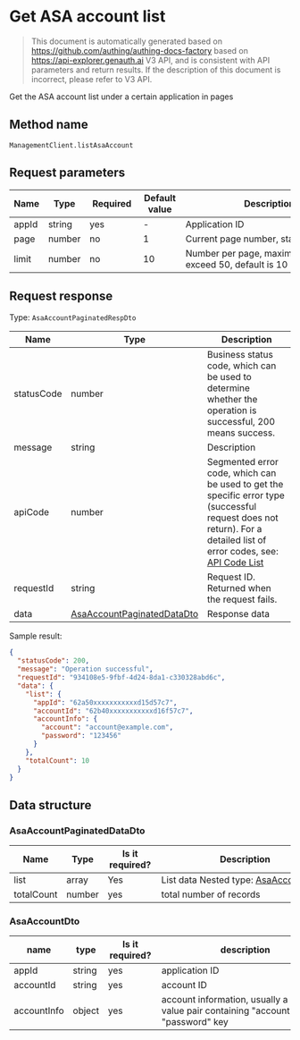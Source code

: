 # Get ASA account list

<!--
Warning⚠️:
Do not modify this document directly,
https://github.com/Authing/authing-docs-factory
Use this project to generate
-->

<LastUpdated />

> This document is automatically generated based on https://github.com/authing/authing-docs-factory based on https://api-explorer.genauth.ai V3 API, and is consistent with API parameters and return results. If the description of this document is incorrect, please refer to V3 API.

Get the ASA account list under a certain application in pages

## Method name

`ManagementClient.listAsaAccount`

## Request parameters

| Name  | Type   | <div style="width:80px">Required</div> | <div style="width:60px">Default value</div> | <div style="width:300px">Description</div>               | <div style="width:200px">Sample value</div> |
| ----- | ------ | -------------------------------------- | ------------------------------------------- | -------------------------------------------------------- | ------------------------------------------- |
| appId | string | yes                                    | -                                           | Application ID                                           | `62a50xxxxxxxxxxxd15d57c7`                  |
| page  | number | no                                     | 1                                           | Current page number, starting from 1                     | `1`                                         |
| limit | number | no                                     | 10                                          | Number per page, maximum cannot exceed 50, default is 10 | `10`                                        |

## Request response

Type: `AsaAccountPaginatedRespDto`

| Name       | Type                                                                 | Description                                                                                                                                                                                                                                                                                                                                  |
| ---------- | -------------------------------------------------------------------- | -------------------------------------------------------------------------------------------------------------------------------------------------------------------------------------------------------------------------------------------------------------------------------------------------------------------------------------------- |
| statusCode | number                                                               | Business status code, which can be used to determine whether the operation is successful, 200 means success.                                                                                                                                                                                                                                 |
| message    | string                                                               | Description                                                                                                                                                                                                                                                                                                                                  |
| apiCode    | number                                                               | Segmented error code, which can be used to get the specific error type (successful request does not return). For a detailed list of error codes, see: [API Code List](https://api-explorer.genauth.ai/?tag=group/%E5%BC%80%E5%8F%91%E5%87%86%E5%A4%87#tag/%E5%BC%80%E5%8F%91%E5%87%86%E5%A4%87/%E9%94%99%E8%AF%AF%E5%A4%84%E7%90%86/apiCode) |
| requestId  | string                                                               | Request ID. Returned when the request fails.                                                                                                                                                                                                                                                                                                 |
| data       | <a href="#AsaAccountPaginatedDataDto">AsaAccountPaginatedDataDto</a> | Response data                                                                                                                                                                                                                                                                                                                                |

Sample result:

```json
{
  "statusCode": 200,
  "message": "Operation successful",
  "requestId": "934108e5-9fbf-4d24-8da1-c330328abd6c",
  "data": {
    "list": {
      "appId": "62a50xxxxxxxxxxxd15d57c7",
      "accountId": "62b40xxxxxxxxxxxd16f57c7",
      "accountInfo": {
        "account": "account@example.com",
        "password": "123456"
      }
    },
    "totalCount": 10
  }
}
```

## Data structure

### <a id="AsaAccountPaginatedDataDto"></a> AsaAccountPaginatedDataDto

| Name       | Type   | <div style="width:80px">Is it required?</div> | <div style="width:300px">Description</div>                         | <div style="width:200px">Sample value</div> |
| ---------- | ------ | --------------------------------------------- | ------------------------------------------------------------------ | ------------------------------------------- |
| list       | array  | Yes                                           | List data Nested type: <a href="#AsaAccountDto">AsaAccountDto</a>. |                                             |
| totalCount | number | yes                                           | total number of records                                            | `10`                                        |

### <a id="AsaAccountDto"></a> AsaAccountDto

| name        | type   | <div style="width:80px">Is it required?</div> | <div style="width:300px">description</div>                                         | <div style="width:200px">example value</div>            |
| ----------- | ------ | --------------------------------------------- | ---------------------------------------------------------------------------------- | ------------------------------------------------------- |
| appId       | string | yes                                           | application ID                                                                     | `62a50xxxxxxxxxxxd15d57c7`                              |
| accountId   | string | yes                                           | account ID                                                                         | `62b40xxxxxxxxxxxd16f57c7`                              |
| accountInfo | object | yes                                           | account information, usually a key-value pair containing "account", "password" key | `{"account":"account@example.com","password":"123456"}` |
